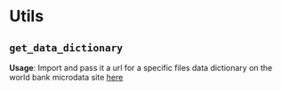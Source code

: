 # Utils


## `get_data_dictionary`

**Usage**: Import and pass it a url for a specific files data dictionary on the world bank microdata site [here](https://microdata.worldbank.org/index.php/catalog/3823/data-dictionary)
